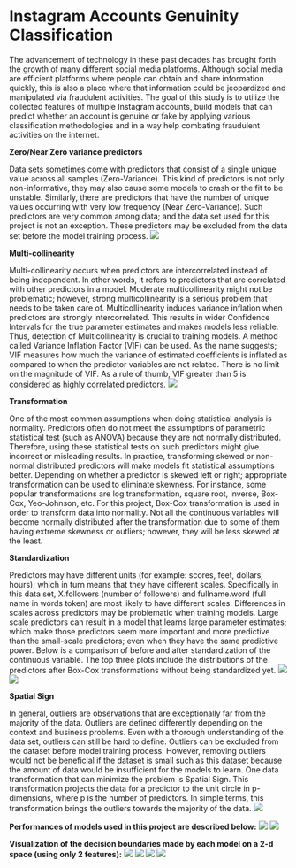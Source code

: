 # Instagram Accounts Genuinity Classification

The advancement of technology in these past decades has brought forth the growth of many different social media platforms. Although social media are efficient platforms where people can obtain and share information quickly, this is also a place where that information could be jeopardized and manipulated via fraudulent activities. The goal of this study is to utilize the collected features of multiple Instagram accounts, build models that can predict whether an account is genuine or fake by applying various classification methodologies and in a way help combating fraudulent activities on the internet.

**Zero/Near Zero variance predictors**

Data sets sometimes come with predictors that consist of a single unique value across all samples (Zero-Variance). This kind of predictors is not only non-informative, they may also cause some models to crash or the fit to be unstable. Similarly, there are predictors that have the number of unique values occurring with very low frequency (Near Zero-Variance). Such predictors are very common among data; and the data set used for this project is not an exception. These predictors may be excluded from the data set before the model training process.
![](images/zero-variance.png)

**Multi-collinearity**

Multi-collinearity occurs when predictors are intercorrelated instead of being independent. In other words, it refers to predictors that are correlated with other predictors in a model. Moderate multicollinearity might not be problematic; however, strong multicollinearity is a serious problem that needs to be taken care of.
Multicollinearity induces variance inflation when predictors are strongly intercorrelated. This results in wider Confidence Intervals for the true parameter estimates and makes models less reliable. Thus, detection of Multicollinearity is crucial to training models. A method called Variance Inflation Factor (VIF) can be used. As the name suggests; VIF measures how much the variance of estimated coefficients is inflated as compared to when the predictor variables are not related. There is no limit on the magnitude of VIF. As a rule of thumb, VIF greater than 5 is considered as highly correlated predictors.
![](images/vif.png)

**Transformation**

One of the most common assumptions when doing statistical analysis is normality. Predictors often do not meet the assumptions of parametric statistical test (such as ANOVA) because they are not normally distributed. Therefore, using these statistical tests on such predictors might give incorrect or misleading results. In practice, transforming skewed or non-normal distributed predictors will make models fit statistical assumptions better.
Depending on whether a predictor is skewed left or right; appropriate transformation can be used to eliminate skewness. For instance, some popular transformations are log transformation, square root, inverse, Box-Cox, Yeo-Johnson, etc. For this project, Box-Cox transformation is used in order to transform data into normality. Not all the continuous variables will become normally distributed after the transformation due to some of them having extreme skewness or outliers; however, they will be less skewed at the least.

**Standardization**

Predictors may have different units (for example: scores, feet, dollars, hours); which in turn means that they have different scales. Specifically in this data set, X.followers (number of followers) and fullname.word (full name in words token) are most likely to have different scales.
Differences in scales across predictors may be problematic when training models. Large scale predictors can result in a model that learns large parameter estimates; which make those predictors seem more important and more predictive than the small-scale predictors; even when they have the same predictive power. Below is a comparison of before and after standardization of the continuous variable. The top three plots include the distributions of the predictors after Box-Cox transformations without being standardized yet.
![](images/before.png)
![](images/after.png)

**Spatial Sign**

In general, outliers are observations that are exceptionally far from the majority of the data. Outliers are defined differently depending on the context and business problems. Even with a thorough understanding of the data set, outliers can still be hard to define. Outliers can be excluded from the dataset before model training process. However, removing outliers would not be beneficial if the dataset is small such as this dataset because the amount of data would be insufficient for the models to learn. One data transformation that can minimize the problem is Spatial Sign. This transformation projects the data for a predictor to the unit circle in p-dimensions, where p is the number of predictors. In simple terms, this transformation brings the outliers towards the majority of the data.
![](images/spatialsign.png)

**Performances of models used in this project are described below:**
![](images/performances.png)
![](images/roc.png)

**Visualization of the decision boundaries made by each model on a 2-d space (using only 2 features):**
![](images/logistic.png)
![](images/knn.png)
![](images/decisiontree.png)
![](images/rf.png)

